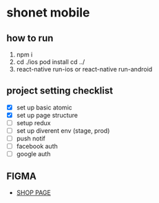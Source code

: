 # shonet mobile

## how to run
1. npm i 
2. cd ./ios pod install cd ../
3. react-native run-ios or  react-native run-android



## project setting checklist
- [x] set up basic atomic
- [x] set up page structure
- [ ] setup redux
- [ ] set up diverent env (stage, prod)
- [ ] push notif
- [ ] facebook auth
- [ ] google auth

## FIGMA

- [SHOP PAGE](https://www.figma.com/file/h924cbVT4t5sgR7vjFM8Dq/Shop?node-id=0%3A1)
